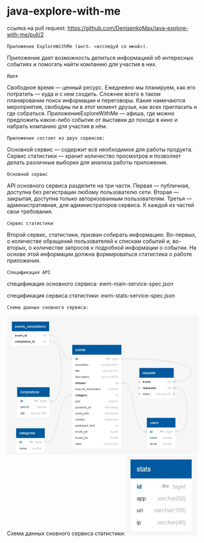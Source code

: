 # java-explore-with-me
ссылка на pull request: https://github.com/DenisenkoMax/java-explore-with-me/pull/2

    Приложение ExploreWithMe (англ. «исследуй со мной»).
Приложение дает возможность делиться информацией об интересных событиях и помогать найти компанию для участия в них.

    Идея
Свободное время — ценный ресурс. Ежедневно мы планируем, как его потратить — куда и с кем сходить.
Сложнее всего в таком планировании поиск информации и переговоры. Какие намечаются мероприятия, свободны
ли в этот момент друзья, как всех пригласить и где собраться. ПриложениеExploreWithMe — афиша,
где можно предложить какое-либо событие от выставки до похода в кино и набрать компанию для участия в нём.

    Приложение состоит из двух сервисов:
Основной сервис — содержит всё необходимое для работы продукта.
Сервис статистики — хранит количество просмотров и позволяет делать различные выборки для анализа работы приложения.

    Основной сервис
API основного сервиса разделите на три части. 
Первая — публичная, доступна без регистрации любому пользователю сети.
Вторая — закрытая, доступна только авторизованным пользователям.
Третья — административная, для администраторов сервиса. К каждой из частей свои требования.

    Сервис статистики
Второй сервис, статистики, призван собирать информацию. Во-первых, о количестве обращений пользователей к спискам
событий и, во-вторых, о количестве запросов к подробной информации о событии. На основе этой информации должна
формироваться статистика о работе приложения.

    Спецификация API
спецификация основного сервиса:
ewm-main-service-spec.json

спецификация сервиса статистики:
ewm-stats-service-spec.json

    Схема данных сновного сервиса:
![](ewm-service.jpg)
    Схема данных сновного сервиса статистики:
![](stats-server.jpg)